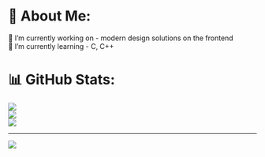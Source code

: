 # 💫 About Me:
🔭 I’m currently working on - modern design solutions on the frontend<br>🌱 I’m currently learning - C, C++

# 📊 GitHub Stats:
![](https://github-readme-stats.vercel.app/api?username=dimadem&theme=dark&hide_border=false&include_all_commits=true&count_private=true)<br/>
![](https://github-readme-streak-stats.herokuapp.com/?user=dimadem&theme=dark&hide_border=false)<br/>
![](https://github-readme-stats.vercel.app/api/top-langs/?username=dimadem&theme=dark&hide_border=false&include_all_commits=true&count_private=true&layout=compact)

---
[![](https://visitcount.itsvg.in/api?id=dimadem&icon=0&color=0)](https://visitcount.itsvg.in)
